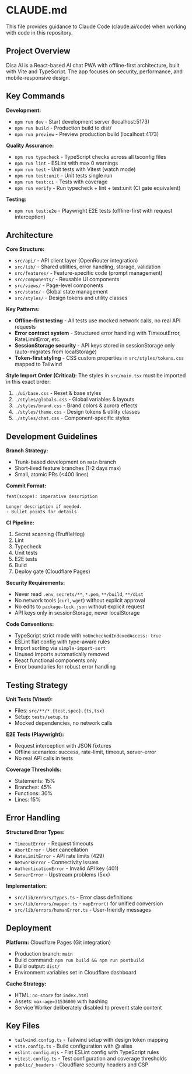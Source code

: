 # CLAUDE.md

This file provides guidance to Claude Code (claude.ai/code) when working with code in this repository.

## Project Overview

Disa AI is a React-based AI chat PWA with offline-first architecture, built with Vite and TypeScript. The app focuses on security, performance, and mobile-responsive design.

## Key Commands

**Development:**

- `npm run dev` - Start development server (localhost:5173)
- `npm run build` - Production build to dist/
- `npm run preview` - Preview production build (localhost:4173)

**Quality Assurance:**

- `npm run typecheck` - TypeScript checks across all tsconfig files
- `npm run lint` - ESLint with max 0 warnings
- `npm run test` - Unit tests with Vitest (watch mode)
- `npm run test:unit` - Unit tests single run
- `npm run test:ci` - Tests with coverage
- `npm run verify` - Run typecheck + lint + test:unit (CI gate equivalent)

**Testing:**

- `npm run test:e2e` - Playwright E2E tests (offline-first with request interception)

## Architecture

**Core Structure:**

- `src/api/` - API client layer (OpenRouter integration)
- `src/lib/` - Shared utilities, error handling, storage, validation
- `src/features/` - Feature-specific code (prompt management)
- `src/components/` - Reusable UI components
- `src/views/` - Page-level components
- `src/state/` - Global state management
- `src/styles/` - Design tokens and utility classes

**Key Patterns:**

- **Offline-first testing** - All tests use mocked network calls, no real API requests
- **Error contract system** - Structured error handling with TimeoutError, RateLimitError, etc.
- **SessionStorage security** - API keys stored in sessionStorage only (auto-migrates from localStorage)
- **Token-first styling** - CSS custom properties in `src/styles/tokens.css` mapped to Tailwind

**Style Import Order (Critical):**
The styles in `src/main.tsx` must be imported in this exact order:

1. `./ui/base.css` - Reset & base styles
2. `./styles/globals.css` - Global variables & layouts
3. `./styles/brand.css` - Brand colors & aurora effects
4. `./styles/theme.css` - Design tokens & utility classes
5. `./styles/chat.css` - Component-specific styles

## Development Guidelines

**Branch Strategy:**

- Trunk-based development on `main` branch
- Short-lived feature branches (1-2 days max)
- Small, atomic PRs (<400 lines)

**Commit Format:**

```
feat(scope): imperative description

Longer description if needed.
- Bullet points for details
```

**CI Pipeline:**

1. Secret scanning (TruffleHog)
2. Lint
3. Typecheck
4. Unit tests
5. E2E tests
6. Build
7. Deploy gate (Cloudflare Pages)

**Security Requirements:**

- Never read `.env`, `secrets/**`, `*.pem`, `**/build`, `**/dist`
- No network tools (`curl`, `wget`) without explicit approval
- No edits to `package-lock.json` without explicit request
- API keys only in sessionStorage, never localStorage

**Code Conventions:**

- TypeScript strict mode with `noUncheckedIndexedAccess: true`
- ESLint flat config with type-aware rules
- Import sorting via `simple-import-sort`
- Unused imports automatically removed
- React functional components only
- Error boundaries for robust error handling

## Testing Strategy

**Unit Tests (Vitest):**

- Files: `src/**/*.{test,spec}.{ts,tsx}`
- Setup: `tests/setup.ts`
- Mocked dependencies, no network calls

**E2E Tests (Playwright):**

- Request interception with JSON fixtures
- Offline scenarios: success, rate-limit, timeout, server-error
- No real API calls in tests

**Coverage Thresholds:**

- Statements: 15%
- Branches: 45%
- Functions: 30%
- Lines: 15%

## Error Handling

**Structured Error Types:**

- `TimeoutError` - Request timeouts
- `AbortError` - User cancellation
- `RateLimitError` - API rate limits (429)
- `NetworkError` - Connectivity issues
- `AuthenticationError` - Invalid API key (401)
- `ServerError` - Upstream problems (5xx)

**Implementation:**

- `src/lib/errors/types.ts` - Error class definitions
- `src/lib/errors/mapper.ts` - `mapError()` for unified conversion
- `src/lib/errors/humanError.ts` - User-friendly messages

## Deployment

**Platform:** Cloudflare Pages (Git integration)

- Production branch: `main`
- Build command: `npm run build && npm run postbuild`
- Build output: `dist/`
- Environment variables set in Cloudflare dashboard

**Cache Strategy:**

- HTML: `no-store` for `index.html`
- Assets: `max-age=31536000` with hashing
- Service Worker deliberately disabled to prevent stale content

## Key Files

- `tailwind.config.ts` - Tailwind setup with design token mapping
- `vite.config.ts` - Build configuration with @ alias
- `eslint.config.mjs` - Flat ESLint config with TypeScript rules
- `vitest.config.ts` - Test configuration and coverage thresholds
- `public/_headers` - Cloudflare security headers and CSP
